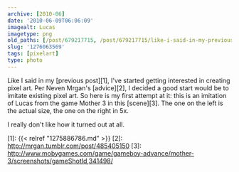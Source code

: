 ```yaml
---
archive: [2010-06]
date: '2010-06-09T06:06:09'
imagealt: Lucas
imagetype: png
old_paths: [/post/679217715, /post/679217715/like-i-said-in-my-previous-post-ive-started]
slug: '1276063569'
tags: [pixelart]
type: photo
---
```


Like I said in my [previous post][1], I've started getting interested in
creating pixel art.  Per Neven Mrgan's [advice][2], I decided a good start
would be to imitate existing pixel art.  So here is my first attempt at
it: this is an imitation of Lucas from the game Mother 3 in this
[scene][3]. The one on the left is the actual size, the one on the right
in 5x.

I really don't like how it turned out at all.

[1]: {{< relref "1275886786.md" >}}
[2]: http://mrgan.tumblr.com/post/485405150
[3]: http://www.mobygames.com/game/gameboy-advance/mother-3/screenshots/gameShotId,341498/
